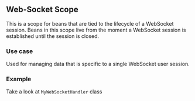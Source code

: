 ## Web-Socket Scope
This is a scope for beans that are tied to the lifecycle of a WebSocket session. 
Beans in this scope live from the moment a WebSocket session is established until the session is closed.

### Use case
Used for managing data that is specific to a single WebSocket user session.

### Example
Take a look at ```MyWebSocketHandler``` class
